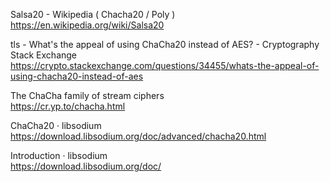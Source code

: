 Salsa20 - Wikipedia  ( Chacha20 / Poly )
 https://en.wikipedia.org/wiki/Salsa20  

tls - What's the appeal of using ChaCha20 instead of AES? - Cryptography Stack Exchange  
 https://crypto.stackexchange.com/questions/34455/whats-the-appeal-of-using-chacha20-instead-of-aes  

The ChaCha family of stream ciphers  
 https://cr.yp.to/chacha.html  

ChaCha20 · libsodium  
 https://download.libsodium.org/doc/advanced/chacha20.html  

Introduction · libsodium  
 https://download.libsodium.org/doc/  
